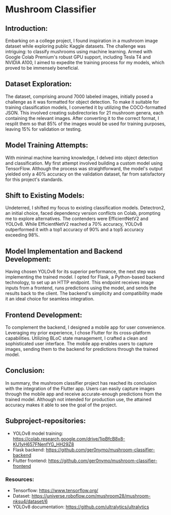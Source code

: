 # Mushroom Classifier

## Introduction:
Embarking on a college project, I found inspiration in a mushroom image dataset while exploring public Kaggle datasets. The challenge was intriguing: to classify mushrooms using machine learning. Armed with Google Colab Premium's robust GPU support, including Tesla T4 and NVIDIA A100, I aimed to expedite the training process for my models, which proved to be immensely beneficial.

## Dataset Exploration:
The dataset, comprising around 7000 labeled images, initially posed a challenge as it was formatted for object detection. To make it suitable for training classification models, I converted it by utilizing the COCO-formatted JSON. This involved creating subdirectories for 21 mushroom genera, each containing the relevant images. 
After converting it to the correct format, I resplit them so that 85% of the images would be used for training purposes, leaving 15% for validation or testing.

## Model Training Attempts:
With minimal machine learning knowledge, I delved into object detection and classification. My first attempt involved building a custom model using TensorFlow. Although the process was straightforward, the model's output yielded only a 40% accuracy on the validation dataset, far from satisfactory for this project's standards.

## Shift to Existing Models:
Undeterred, I shifted my focus to existing classification models. Detectron2, an initial choice, faced dependency version conflicts on Colab, prompting me to explore alternatives. The contenders were EfficientNetV2 and YOLOv8. While EfficientNetV2 reached a 70% accuracy, YOLOv8 outperformed it with a top1 accuracy of 90% and a top5 accuracy exceeding 98%.

## Model Implementation and Backend Development:
Having chosen YOLOv8 for its superior performance, the next step was implementing the trained model. I opted for Flask, a Python-based backend technology, to set up an HTTP endpoint. This endpoint receives image inputs from a frontend, runs predictions using the model, and sends the results back to the client. The backend's simplicity and compatibility made it an ideal choice for seamless integration.

## Frontend Development:
To complement the backend, I designed a mobile app for user convenience. Leveraging my prior experience, I chose Flutter for its cross-platform capabilities. Utilizing BLoC state management, I crafted a clean and sophisticated user interface. The mobile app enables users to capture images, sending them to the backend for predictions through the trained model.

## Conclusion:
In summary, the mushroom classifier project has reached its conclusion with the integration of the Flutter app. Users can easily capture images through the mobile app and receive accurate-enough predictions from the trained model. Although not intended for production use, the attained accuracy makes it able to see the goal of the project.

## Subproject-repositories:
* YOLOv8 model training: https://colab.research.google.com/drive/1ipBfcB8x8-KU1yH657FNenfYG_HH29Z8
* Flask backend: https://github.com/ger0nymo/mushroom-classifier-backend
* Flutter frontend: https://github.com/ger0nymo/mushroom-classifier-frontend

### Resources:
* Tensorflow: https://www.tensorflow.org/
* Dataset: https://universe.roboflow.com/mushroom28/mushroom-nksu4/dataset/6
* YOLOv8 documentation: https://github.com/ultralytics/ultralytics
